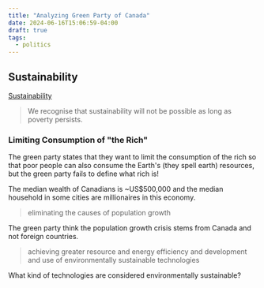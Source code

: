 ```yaml
---
title: "Analyzing Green Party of Canada"
date: 2024-06-16T15:06:59-04:00
draft: true
tags:
  - politics
---
```


## Sustainability

[Sustainability](https://www.greenparty.ca/en/green-values/sustainability)

> We recognise that sustainability will not be possible as long as poverty persists.

### Limiting Consumption of "the Rich"

The green party states that they want to limit the consumption of the rich so that poor people can also consume the Earth's (they spell earth) resources, but the green party fails to define what rich is!

The median wealth of Canadians is ~US$500,000 and the median household in some cities are millionaires in this economy.

> eliminating the causes of population growth

The green party think the population growth crisis stems from Canada and not foreign countries.

> achieving greater resource and energy efficiency and development and use of environmentally sustainable technologies

What kind of technologies are considered environmentally sustainable?
